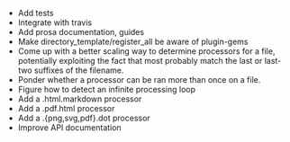 * Add tests
* Integrate with travis
* Add prosa documentation, guides
* Make directory\_template/register\_all be aware of plugin-gems
* Come up with a better scaling way to determine processors for a file, potentially
  exploiting the fact that most probably match the last or last-two suffixes of the
  filename.
* Ponder whether a processor can be ran more than once on a file.
* Figure how to detect an infinite processing loop
* Add a .html.markdown processor
* Add a .pdf.html processor
* Add a .{png,svg,pdf}.dot processor
* Improve API documentation
